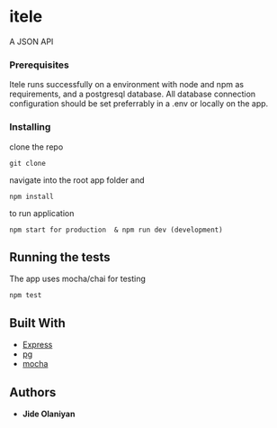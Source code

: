 # itele
A JSON API

### Prerequisites

Itele runs successfully on a environment with node and npm as requirements,
and a postgresql database. All database connection configuration should be set preferrably
in a .env or locally on the app.

### Installing

clone the repo  

```
git clone 
```

navigate into the root app folder and 

```
npm install
```

to run application

```
npm start for production  & npm run dev (development)
```

## Running the tests

The app uses mocha/chai for testing

```
npm test
```

## Built With

* [Express](http://expressjs.com)
* [pg](https://node-postgres.com)
* [mocha](https://mochajs.org)

 
## Authors

* **Jide Olaniyan** 
